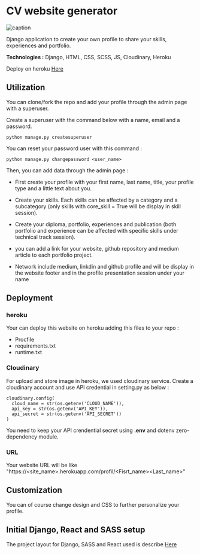 
# CV website generator

![caption](https://github.com/hbiom/)


Django application to create your own profile to share your skills, experiences and portfolio.

**Technologies :** Django, HTML, CSS, SCSS, JS, Cloudinary, Heroku

Deploy on heroku [Here](https://cvmyprofile.herokuapp.com/profil/HugoBottois)


## Utilization


You can clone/fork the repo and add your profile through the admin page with a superuser.

Create a superuser with the command below with a name, email and a password.

```
python manage.py createsuperuser
```

You can reset your password user with this command :

```
python manage.py changepassword <user_name>
```

Then, you can add data through the admin page :


- First create your profile with your first name, last name, title, your profile type and a little text about you.

- Create your skills. Each skills can be affected by a category and a subcategory (only skills with core_skill = True will be display in skill session).

- Create your diploma, portfolio, experiences and publication (both portfolio and experience can be affected with specific skills under technical track session).

- you can add a link for your website, github repository and medium article to each portfolio project.

- Network include medium, linkdin and github profile and will be display in the website footer and in the profile presentation session under your name


## Deployment


### heroku

Your can deploy this website on heroku adding this files to your repo :

- Procfile
- requirements.txt
- runtime.txt

### Cloudinary

For upload and store image in heroku, we used cloudinary service. Create a cloudinary account and use API credential in setting.py as below :


```
cloudinary.config(
  cloud_name = str(os.getenv('CLOUD_NAME')),
  api_key = str(os.getenv('API_KEY')),
  api_secret = str(os.getenv('API_SECRET'))
)
```

You need to keep your API crendential secret using **.env** and dotenv zero-dependency module.

### URL

Your website URL will be like "https://<site_name>.herokuapp.com/profil/<Fisrt_name><Last_name>"


## Customization

You can of course change design and CSS to further personalize your profile.


## Initial Django, React and SASS setup


The project layout for Django, SASS and React used is describe [Here](https://www.trell.se/blog/recommended-django-react-sass-project-layout/)


